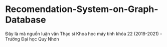 # Recomendation-System-on-Graph-Database
Đây là mã nguồn luận văn Thạc sĩ Khoa học máy tính khóa 22 (2019-2021) - Trường Đại học Quy Nhơn

